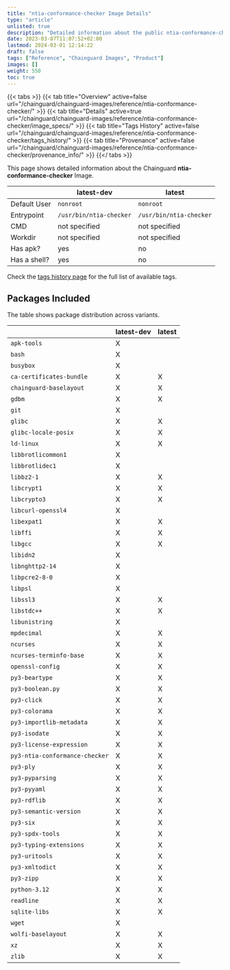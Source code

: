 ```yaml
---
title: "ntia-conformance-checker Image Details"
type: "article"
unlisted: true
description: "Detailed information about the public ntia-conformance-checker Chainguard Image."
date: 2023-03-07T11:07:52+02:00
lastmod: 2024-03-01 12:14:22
draft: false
tags: ["Reference", "Chainguard Images", "Product"]
images: []
weight: 550
toc: true
---
```


{{< tabs >}}
{{< tab title="Overview" active=false url="/chainguard/chainguard-images/reference/ntia-conformance-checker/" >}}
{{< tab title="Details" active=true url="/chainguard/chainguard-images/reference/ntia-conformance-checker/image_specs/" >}}
{{< tab title="Tags History" active=false url="/chainguard/chainguard-images/reference/ntia-conformance-checker/tags_history/" >}}
{{< tab title="Provenance" active=false url="/chainguard/chainguard-images/reference/ntia-conformance-checker/provenance_info/" >}}
{{</ tabs >}}

This page shows detailed information about the Chainguard **ntia-conformance-checker** Image.

|              | latest-dev              | latest                  |
|--------------|-------------------------|-------------------------|
| Default User | `nonroot`               | `nonroot`               |
| Entrypoint   | `/usr/bin/ntia-checker` | `/usr/bin/ntia-checker` |
| CMD          | not specified           | not specified           |
| Workdir      | not specified           | not specified           |
| Has apk?     | yes                     | no                      |
| Has a shell? | yes                     | no                      |

Check the [tags history page](/chainguard/chainguard-images/reference/ntia-conformance-checker/tags_history/) for the full list of available tags.

## Packages Included
The table shows package distribution across variants.

|                                | latest-dev | latest |
|--------------------------------|------------|--------|
| `apk-tools`                    | X          |        |
| `bash`                         | X          |        |
| `busybox`                      | X          |        |
| `ca-certificates-bundle`       | X          | X      |
| `chainguard-baselayout`        | X          | X      |
| `gdbm`                         | X          | X      |
| `git`                          | X          |        |
| `glibc`                        | X          | X      |
| `glibc-locale-posix`           | X          | X      |
| `ld-linux`                     | X          | X      |
| `libbrotlicommon1`             | X          |        |
| `libbrotlidec1`                | X          |        |
| `libbz2-1`                     | X          | X      |
| `libcrypt1`                    | X          | X      |
| `libcrypto3`                   | X          | X      |
| `libcurl-openssl4`             | X          |        |
| `libexpat1`                    | X          | X      |
| `libffi`                       | X          | X      |
| `libgcc`                       | X          | X      |
| `libidn2`                      | X          |        |
| `libnghttp2-14`                | X          |        |
| `libpcre2-8-0`                 | X          |        |
| `libpsl`                       | X          |        |
| `libssl3`                      | X          | X      |
| `libstdc++`                    | X          | X      |
| `libunistring`                 | X          |        |
| `mpdecimal`                    | X          | X      |
| `ncurses`                      | X          | X      |
| `ncurses-terminfo-base`        | X          | X      |
| `openssl-config`               | X          | X      |
| `py3-beartype`                 | X          | X      |
| `py3-boolean.py`               | X          | X      |
| `py3-click`                    | X          | X      |
| `py3-colorama`                 | X          | X      |
| `py3-importlib-metadata`       | X          | X      |
| `py3-isodate`                  | X          | X      |
| `py3-license-expression`       | X          | X      |
| `py3-ntia-conformance-checker` | X          | X      |
| `py3-ply`                      | X          | X      |
| `py3-pyparsing`                | X          | X      |
| `py3-pyyaml`                   | X          | X      |
| `py3-rdflib`                   | X          | X      |
| `py3-semantic-version`         | X          | X      |
| `py3-six`                      | X          | X      |
| `py3-spdx-tools`               | X          | X      |
| `py3-typing-extensions`        | X          | X      |
| `py3-uritools`                 | X          | X      |
| `py3-xmltodict`                | X          | X      |
| `py3-zipp`                     | X          | X      |
| `python-3.12`                  | X          | X      |
| `readline`                     | X          | X      |
| `sqlite-libs`                  | X          | X      |
| `wget`                         | X          |        |
| `wolfi-baselayout`             | X          | X      |
| `xz`                           | X          | X      |
| `zlib`                         | X          | X      |

